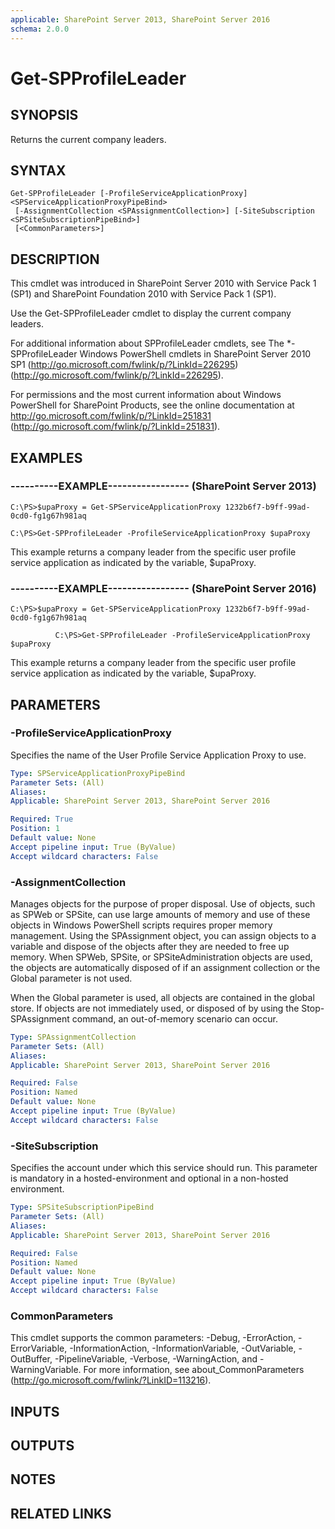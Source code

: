 ```yaml
---
applicable: SharePoint Server 2013, SharePoint Server 2016
schema: 2.0.0
---
```


# Get-SPProfileLeader

## SYNOPSIS
Returns the current company leaders.

## SYNTAX

```
Get-SPProfileLeader [-ProfileServiceApplicationProxy] <SPServiceApplicationProxyPipeBind>
 [-AssignmentCollection <SPAssignmentCollection>] [-SiteSubscription <SPSiteSubscriptionPipeBind>]
 [<CommonParameters>]
```

## DESCRIPTION
This cmdlet was introduced in SharePoint Server 2010 with Service Pack 1 (SP1) and SharePoint Foundation 2010 with Service Pack 1 (SP1).

Use the Get-SPProfileLeader cmdlet to display the current company leaders.

For additional information about SPProfileLeader cmdlets, see The *-SPProfileLeader Windows PowerShell cmdlets in SharePoint Server 2010 SP1 (http://go.microsoft.com/fwlink/p/?LinkId=226295) (http://go.microsoft.com/fwlink/p/?LinkId=226295).

For permissions and the most current information about Windows PowerShell for SharePoint Products, see the online documentation at http://go.microsoft.com/fwlink/p/?LinkId=251831 (http://go.microsoft.com/fwlink/p/?LinkId=251831).

## EXAMPLES

### ----------EXAMPLE----------------- (SharePoint Server 2013)
```
C:\PS>$upaProxy = Get-SPServiceApplicationProxy 1232b6f7-b9ff-99ad-0cd0-fg1g67h981aq

C:\PS>Get-SPProfileLeader -ProfileServiceApplicationProxy $upaProxy
```

This example returns a company leader from the specific user profile service application as indicated by the variable, $upaProxy.

### ----------EXAMPLE----------------- (SharePoint Server 2016)
```
C:\PS>$upaProxy = Get-SPServiceApplicationProxy 1232b6f7-b9ff-99ad-0cd0-fg1g67h981aq

          C:\PS>Get-SPProfileLeader -ProfileServiceApplicationProxy $upaProxy
```

This example returns a company leader from the specific user profile service application as indicated by the variable, $upaProxy.

## PARAMETERS

### -ProfileServiceApplicationProxy
Specifies the name of the User Profile Service Application Proxy to use.

```yaml
Type: SPServiceApplicationProxyPipeBind
Parameter Sets: (All)
Aliases: 
Applicable: SharePoint Server 2013, SharePoint Server 2016

Required: True
Position: 1
Default value: None
Accept pipeline input: True (ByValue)
Accept wildcard characters: False
```

### -AssignmentCollection
Manages objects for the purpose of proper disposal.
Use of objects, such as SPWeb or SPSite, can use large amounts of memory and use of these objects in Windows PowerShell scripts requires proper memory management.
Using the SPAssignment object, you can assign objects to a variable and dispose of the objects after they are needed to free up memory.
When SPWeb, SPSite, or SPSiteAdministration objects are used, the objects are automatically disposed of if an assignment collection or the Global parameter is not used.

When the Global parameter is used, all objects are contained in the global store.
If objects are not immediately used, or disposed of by using the Stop-SPAssignment command, an out-of-memory scenario can occur.

```yaml
Type: SPAssignmentCollection
Parameter Sets: (All)
Aliases: 
Applicable: SharePoint Server 2013, SharePoint Server 2016

Required: False
Position: Named
Default value: None
Accept pipeline input: True (ByValue)
Accept wildcard characters: False
```

### -SiteSubscription
Specifies the account under which this service should run.
This parameter is mandatory in a hosted-environment and optional in a non-hosted environment.

```yaml
Type: SPSiteSubscriptionPipeBind
Parameter Sets: (All)
Aliases: 
Applicable: SharePoint Server 2013, SharePoint Server 2016

Required: False
Position: Named
Default value: None
Accept pipeline input: True (ByValue)
Accept wildcard characters: False
```

### CommonParameters
This cmdlet supports the common parameters: -Debug, -ErrorAction, -ErrorVariable, -InformationAction, -InformationVariable, -OutVariable, -OutBuffer, -PipelineVariable, -Verbose, -WarningAction, and -WarningVariable. For more information, see about_CommonParameters (http://go.microsoft.com/fwlink/?LinkID=113216).

## INPUTS

## OUTPUTS

## NOTES

## RELATED LINKS


